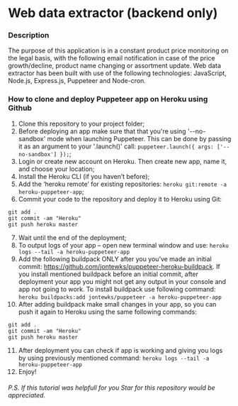 # Web data extractor (backend only)
### Description
The purpose of this application is in a constant product price monitoring on the legal basis, with the following email notification in case of the price growth/decline, product name changing or assortment update. Web data extractor has been built with use of the following technologies: JavaScript, Node.js, Express.js, Puppeteer and Node-cron.  

### How to clone and deploy Puppeteer app on Heroku using Github
    
1.	Clone this repository to your project folder;
2.	Before deploying an app make sure that that you're using '--no-sandbox' mode when launching Puppeteer. This can be done by passing it as an argument to your '.launch()' call: `puppeteer.launch({ args: ['--no-sandbox'] });`;
3.	Login or create new account on Heroku. Then create new app, name it, and choose your location;
4.	Install the Heroku CLI (if you haven’t before);
5.	Add the ‘heroku remote’ for existing repositories: `heroku git:remote -a heroku-puppeteer-app`;
6.	Commit your code to the repository and deploy it to Heroku using Git:
```
git add .
git commit -am "Heroku"
git push heroku master
```
7.	Wait until the end of the deployment;
8.	To output logs of your app – open new terminal window and use: `heroku logs --tail -a heroku-puppeteer-app`
9.	Add the following buildpack ONLY after you you’ve made an initial commit: https://github.com/jontewks/puppeteer-heroku-buildpack. If you install mentioned buildpack before an initial commit, after deployment your app you might not get any output in your console and app not going to work. To install buildpack use following command: `heroku buildpacks:add jontewks/puppeteer -a heroku-puppeteer-app`
10.	After adding buildpack make small changes in your app, so you can push it again to Heroku using the same following commands:
```
git add .
git commit -am "Heroku"
git push heroku master
```
11.	 After deployment you can check if app is working and giving you logs by using previously mentioned command: `heroku logs --tail -a heroku-puppeteer-app`
12.	 Enjoy!

###### P.S. If this tutorial was helpfull for you Star for this repository would be appreciated.
